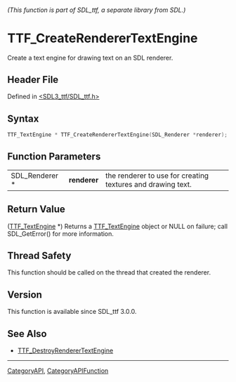 ###### (This function is part of SDL_ttf, a separate library from SDL.)
# TTF_CreateRendererTextEngine

Create a text engine for drawing text on an SDL renderer.

## Header File

Defined in [<SDL3_ttf/SDL_ttf.h>](https://github.com/libsdl-org/SDL_ttf/blob/main/include/SDL3_ttf/SDL_ttf.h)

## Syntax

```c
TTF_TextEngine * TTF_CreateRendererTextEngine(SDL_Renderer *renderer);
```

## Function Parameters

|                |              |                                                             |
| -------------- | ------------ | ----------------------------------------------------------- |
| SDL_Renderer * | **renderer** | the renderer to use for creating textures and drawing text. |

## Return Value

([TTF_TextEngine](TTF_TextEngine) *) Returns a
[TTF_TextEngine](TTF_TextEngine) object or NULL on failure; call
SDL_GetError() for more information.

## Thread Safety

This function should be called on the thread that created the renderer.

## Version

This function is available since SDL_ttf 3.0.0.

## See Also

- [TTF_DestroyRendererTextEngine](TTF_DestroyRendererTextEngine)

----
[CategoryAPI](CategoryAPI), [CategoryAPIFunction](CategoryAPIFunction)

